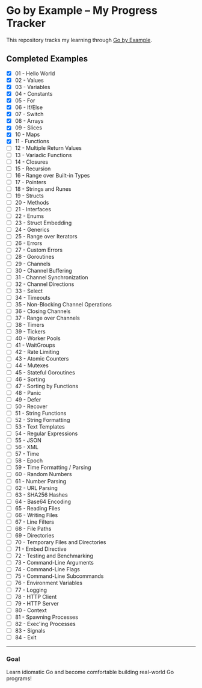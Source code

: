 # Go by Example – My Progress Tracker

This repository tracks my learning through [Go by Example](https://gobyexample.com/).

## Completed Examples

- [x] 01 - Hello World
- [x] 02 - Values
- [x] 03 - Variables
- [x] 04 - Constants
- [x] 05 - For
- [x] 06 - If/Else
- [x] 07 - Switch
- [x] 08 - Arrays
- [x] 09 - Slices
- [x] 10 - Maps
- [x] 11 - Functions
- [ ] 12 - Multiple Return Values
- [ ] 13 - Variadic Functions
- [ ] 14 - Closures
- [ ] 15 - Recursion
- [ ] 16 - Range over Built-in Types
- [ ] 17 - Pointers
- [ ] 18 - Strings and Runes
- [ ] 19 - Structs
- [ ] 20 - Methods
- [ ] 21 - Interfaces
- [ ] 22 - Enums
- [ ] 23 - Struct Embedding
- [ ] 24 - Generics
- [ ] 25 - Range over Iterators
- [ ] 26 - Errors
- [ ] 27 - Custom Errors
- [ ] 28 - Goroutines
- [ ] 29 - Channels
- [ ] 30 - Channel Buffering
- [ ] 31 - Channel Synchronization
- [ ] 32 - Channel Directions
- [ ] 33 - Select
- [ ] 34 - Timeouts
- [ ] 35 - Non-Blocking Channel Operations
- [ ] 36 - Closing Channels
- [ ] 37 - Range over Channels
- [ ] 38 - Timers
- [ ] 39 - Tickers
- [ ] 40 - Worker Pools
- [ ] 41 - WaitGroups
- [ ] 42 - Rate Limiting
- [ ] 43 - Atomic Counters
- [ ] 44 - Mutexes
- [ ] 45 - Stateful Goroutines
- [ ] 46 - Sorting
- [ ] 47 - Sorting by Functions
- [ ] 48 - Panic
- [ ] 49 - Defer
- [ ] 50 - Recover
- [ ] 51 - String Functions
- [ ] 52 - String Formatting
- [ ] 53 - Text Templates
- [ ] 54 - Regular Expressions
- [ ] 55 - JSON
- [ ] 56 - XML
- [ ] 57 - Time
- [ ] 58 - Epoch
- [ ] 59 - Time Formatting / Parsing
- [ ] 60 - Random Numbers
- [ ] 61 - Number Parsing
- [ ] 62 - URL Parsing
- [ ] 63 - SHA256 Hashes
- [ ] 64 - Base64 Encoding
- [ ] 65 - Reading Files
- [ ] 66 - Writing Files
- [ ] 67 - Line Filters
- [ ] 68 - File Paths
- [ ] 69 - Directories
- [ ] 70 - Temporary Files and Directories
- [ ] 71 - Embed Directive
- [ ] 72 - Testing and Benchmarking
- [ ] 73 - Command-Line Arguments
- [ ] 74 - Command-Line Flags
- [ ] 75 - Command-Line Subcommands
- [ ] 76 - Environment Variables
- [ ] 77 - Logging
- [ ] 78 - HTTP Client
- [ ] 79 - HTTP Server
- [ ] 80 - Context
- [ ] 81 - Spawning Processes
- [ ] 82 - Exec'ing Processes
- [ ] 83 - Signals
- [ ] 84 - Exit

---

### Goal

Learn idiomatic Go and become comfortable building real-world Go programs!
